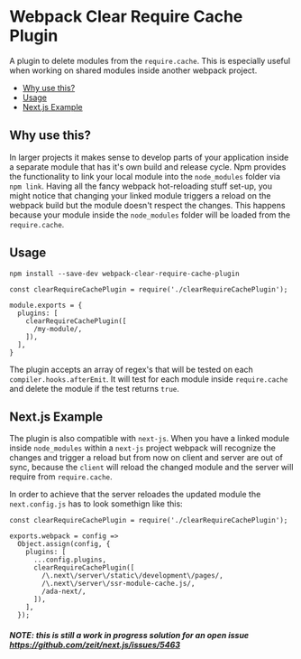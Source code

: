 # Webpack Clear Require Cache Plugin

A plugin to delete modules from the `require.cache`. This is especially useful when working on shared modules inside another webpack project.

- [Why use this?](#why-use-this)
- [Usage](#usage)
- [Next.js Example](#next-js-example)


## Why use this?

In larger projects it makes sense to develop parts of your application inside a separate module that has it's own build and release cycle. Npm provides the functionality to link your local module into the `node_modules` folder via `npm link`. Having all the fancy webpack hot-reloading stuff set-up, you might notice that changing your linked module triggers a reload on the webpack build but the module doesn't respect the changes. This happens because your module inside the `node_modules` folder will be loaded from the `require.cache`.

## Usage

```
npm install --save-dev webpack-clear-require-cache-plugin
```


```
const clearRequireCachePlugin = require('./clearRequireCachePlugin');

module.exports = {
  plugins: [
    clearRequireCachePlugin([
      /my-module/,
    ]),
  ],
}
```

The plugin accepts an array of regex's that will be tested on each `compiler.hooks.afterEmit`. It will test for each module inside `require.cache` and delete the module if the test returns `true`.


## Next.js Example

The plugin is also compatible with `next-js`. When you have a linked module inside `node_modules` within a `next-js` project webpack will recognize the changes and trigger a reload but from now on client and server are out of sync, because the `client` will reload the changed module and the server will require from `require.cache`.

In order to achieve that the server reloades the updated module the `next.config.js` has to look somethign like this:

```
const clearRequireCachePlugin = require('./clearRequireCachePlugin');

exports.webpack = config =>
  Object.assign(config, {
    plugins: [
      ...config.plugins,
      clearRequireCachePlugin([
        /\.next\/server\/static\/development\/pages/,
        /\.next\/server\/ssr-module-cache.js/,
        /ada-next/,
      ]),
    ],
  });
```

##### NOTE: this is still a work in progress solution for an open issue https://github.com/zeit/next.js/issues/5463
